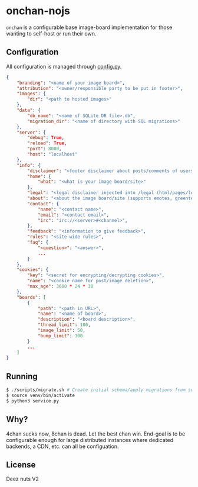 # onchan-nojs

`onchan` is a configurable base image-board implementation for those wanting to self-host or run their own.

## Configuration

All configuration is managed through [config.py](./config.py).

```json
{
    "branding": "<name of your image board>",
    "attribution": "<owner/responsible party to be put in footer>",
    "images": {
        "dir": "<path to hosted images>"
    },
    "data": {
        "db_name": "<name of SQLite DB file>.db",
        "migration_dir": "<name of directory with SQL migrations>"
    },
    "server": {
        "debug": True,
        "reload": True,
        "port": 8080,
        "host": "localhost"
    },
    "info": {
        "disclaimer": "<footer disclaimer about posts/comments of users>",
        "home": {
            "what": "<what is your image board/site>"
        },
        "legal": "<legal disclaimer injected into /legal (html/pages/legal.html)",
        "about": "<about the image board/site (supports emotes, greentext, links, etc)>",
        "contact": {
            "name": "<contact name>",
            "email": "<contact email>",
            "irc": "irc://<server>#<channel>",
        },
        "feedback": "<information to give feedback>",
        "rules": "<site-wide rules>",
        "faq": {
            "<question>": "<answer>",
            ...
        }
    },
    "cookies": {
        "key": "<secret for encrypting/decrypting cookies>",
        "name": "<cookie name for post/image deletion>",
        "max_age": 3600 * 24 * 30
    },
    "boards": [
        {
            "path": "<path in URL>",
            "name": "<name of board>",
            "description": "<board description>",
            "thread_limit": 100,
            "image_limit": 50,
            "bump_limit": 100
        }
        ...
    ]
}
```

## Running

```bash
$ ./scripts/migrate.sh # Create initial schema/apply migrations from sql/
$ source venv/bin/activate
$ python3 service.py
```

## Why?

4chan sucks now, 8chan is dead. Let the best chan win. End-goal is to be configurable enough for large
distributed instances where dedicated backends, a CDN, etc. can all be configuation.

## License

Deez nuts V2